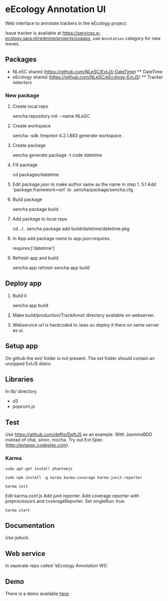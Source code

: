 eEcology Annotation UI
======================

Web interface to annotate trackers in the eEcology project.

Issue tracker is available at https://services.e-ecology.sara.nl/redmine/projects/uvagps, use `Annotation` category for new issues.

Packages
--------

* NLeSC shared (https://github.com/NLeSC/ExtJS-DateTime)
** DateTime
* eEcology shared (https://github.com/NLeSC/eEcology-ExtJS)
** Tracker selectors

### New package ###

1. Create local repo

    sencha repository init --name NLeSC

2. Create workspace

    sencha -sdk /tmp/ext-4.2.1.883 generate workspace .

3. Create package

    sencha generate package -t code datetime

4. Fill package

    cd packages/datetime
    <add files to src/>

5. Edit package.json to make author same as the name in step 1.
5.1 Add 'package.framework=ext' to .sencha/package/sencha.cfg

6. Build package

    sencha package build

7. Add package to local repo

    cd ../..
    sencha package add build/datetime/datetime.pkg

8. In App add package name to app.json:requires.

    requires:['datetime']

9. Refresh app and build.

    sencha app refresh
    sencha app build

Deploy app
----------

1. Build it

    sencha app build

2. Make build/production/TrackAnnot directory available on webserver.
3. Webservice url is hardcoded to /aws so deploy it there on same server as ui.

Setup app
---------

On github the ext/ folder is not present.
The ext folder should contain an unzipped ExtJS distro.

Libraries
---------

In lib/ directory.

* d3
* popcorn.js

Test
----

Use https://github.com/deftjs/DeftJS as an example.
With JasmineBDD instead of chai, sinon, mocha.
Try out Ext Spec (http://extspec.codeplex.com).

### Karma ###

    sudo apt-get install phantomjs

    sudo npm install -g karma karma-coverage karma-junit-reporter

    karma init

Edit karma.conf.js
Add junit reporter.
Add coverage reporter with preprocessors and coverageReporter.
Set singleRun: true.

    karma start

Documentation
-------------

Use jsduck.

Web service
-----------

In seperate repo called 'eEcology Annotation WS'.

Demo
----

There is a demo available [here](demo/README.md).
